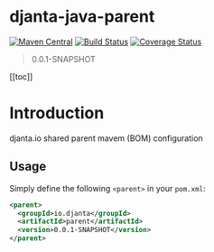 # djanta-java-parent

[![Maven Central](https://img.shields.io/maven-central/v/io.djanta/djanta-parent.svg?maxAge=2592000)](http://search.maven.org/#artifactdetails%7Cio.djanta%7Cdjanta-java-parent)
[![Build Status](https://travis-ci.org/djanta/djanta-java-parent.svg?branch=master)](https://travis-ci.org/djanta/djanta-java-parent)
[![Coverage Status](https://coveralls.io/repos/github/djanta/djanta-java-parent/badge.svg?branch=master)](https://coveralls.io/github/djanta/djanta-java-parent?branch=master)

> 0.0.1-SNAPSHOT

[[toc]]

# Introduction

djanta.io shared parent mavem (BOM) configuration

## Usage

Simply define the following `<parent>` in your `pom.xml`:
```xml
<parent>
  <groupId>io.djanta</groupId>
  <artifactId>parent</artifactId>
  <version>0.0.1-SNAPSHOT</version>
</parent>
```